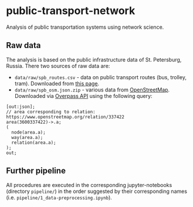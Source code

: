 # public-transport-network

Analysis of public transportation systems using network science.

## Raw data

The analysis is based on the public infrastructure data of St. Petersburg, Russia. There two sources of raw data are:

* `data/raw/spb_routes.csv` - data on public transport routes (bus, trolley, tram). Downloaded from [this page](http://data.gov.spb.ru/opendata/7830001067-routes_transport/).
* `data/raw/spb_osm.json.zip` - various data from [OpenStreetMap](https://www.openstreetmap.org/). Downloaded via [Overpass API](https://overpass-turbo.eu/) using the following query:
```
[out:json];
// area corresponding to relation: https://www.openstreetmap.org/relation/337422
area(3600337422)->.a;
(
  node(area.a);
  way(area.a);
  relation(area.a);
);
out;
```

## Further pipeline

All procedures are executed in the corresponding jupyter-notebooks (directory `pipeline/`) in the order suggested by their corresponding names (i.e. `pipeline/1_data-preprocessing.ipynb`).
